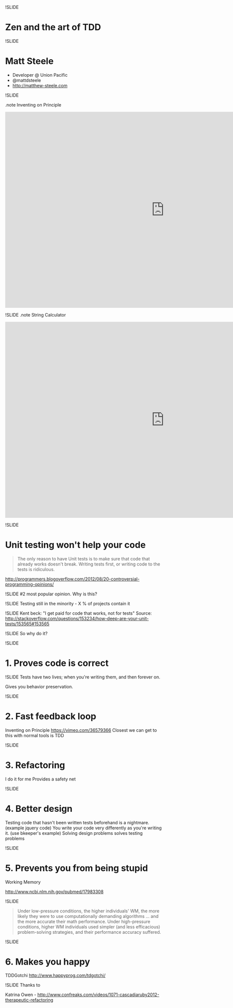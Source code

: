 !SLIDE
# Zen and the art of TDD #

!SLIDE
# Matt Steele

* Developer @ Union Pacific
* @mattdsteele
* http://matthew-steele.com

!SLIDE 

.note Inventing on Principle
<iframe width="1020" height="630" src="http://www.youtube.com/embed/EpLr643jpnY" frameborder="0" allowfullscreen></iframe>

!SLIDE
.note String Calculator
<iframe width="1020" height="630" src="http://www.youtube.com/embed/37YADF194kU" frameborder="0" allowfullscreen></iframe>

!SLIDE
# Unit testing won't help your code

> The only reason to have Unit tests is to make sure that code that already works doesn't break. 
Writing tests first, or writing code to the tests is ridiculous. 

http://programmers.blogoverflow.com/2012/08/20-controversial-programming-opinions/

!SLIDE
\#2 most popular opinion. Why is this?

!SLIDE
Testing still in the minority - X % of projects contain it


!SLIDE
Kent beck: "I get paid for code that works, not for tests"
Source: http://stackoverflow.com/questions/153234/how-deep-are-your-unit-tests/153565#153565

!SLIDE
So why do it?

!SLIDE
# 1. Proves code is correct

!SLIDE
Tests have two lives; when you're writing them, and then forever on.

Gives you behavior preservation.

!SLIDE
# 2. Fast feedback loop
Inventing on Principle https://vimeo.com/36579366
Closest we can get to this with normal tools is TDD

!SLIDE
# 3. Refactoring
I do it for me 
Provides a safety net


!SLIDE
# 4. Better design
Testing code that hasn't been written tests beforehand is a nightmare. (example jquery code)
You write your code very differently as you're writing it. (use bkeeper's example)
Solving design problems solves testing problems

!SLIDE
# 5. Prevents you from being stupid

Working Memory

http://www.ncbi.nlm.nih.gov/pubmed/17983308

!SLIDE

> Under low-pressure conditions, the higher individuals' WM, the more likely they were to use computationally demanding algorithms ... and the more accurate their math performance. Under high-pressure conditions, higher WM individuals used simpler (and less efficacious) problem-solving strategies, and their performance accuracy suffered.

!SLIDE
# 6. Makes you happy

TDDGotchi http://www.happyprog.com/tdgotchi/

!SLIDE
Thanks to

Katrina Owen - http://www.confreaks.com/videos/1071-cascadiaruby2012-therapeutic-refactoring
